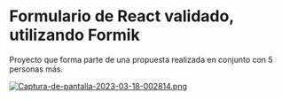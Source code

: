 # Formulario de React validado, utilizando Formik

Proyecto que forma parte de una propuesta realizada en conjunto con 5 personas más.

[![Captura-de-pantalla-2023-03-18-002814.png](https://i.postimg.cc/RhKn7sVn/Captura-de-pantalla-2023-03-18-002814.png)](https://postimg.cc/gLcJdKhY)
